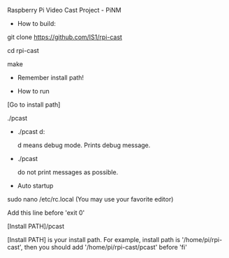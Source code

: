 Raspberry Pi Video Cast Project - PiNM

- How to build:

git clone https://github.com/IS1/rpi-cast

cd rpi-cast

make

* Remember install path!

- How to run

[Go to install path]

./pcast

* ./pcast d:

  d means debug mode. Prints debug message.

* ./pcast

  do not print messages as possible.

- Auto startup

 sudo nano /etc/rc.local (You may use your favorite editor)

 Add this line before 'exit 0'

 [Install PATH]/pcast

 [Install PATH] is your install path. For example, install path is '/home/pi/rpi-cast', then you should add '/home/pi/rpi-cast/pcast' before 'fi'
